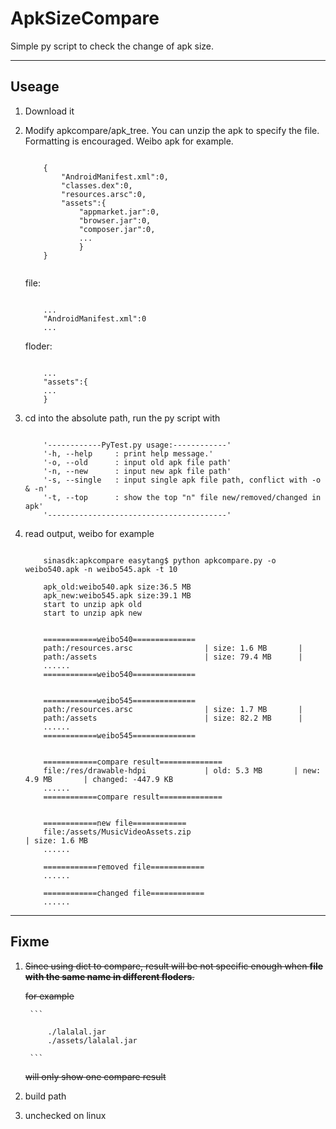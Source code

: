 # ApkSizeCompare
Simple py script to check the change of apk size.

-----
## Useage
1. Download it
2. Modify apkcompare/apk_tree. You can unzip the apk to specify the file. Formatting is encouraged. Weibo apk for example.
    
    ```
    
        {
            "AndroidManifest.xml":0,
            "classes.dex":0,
            "resources.arsc":0,
            "assets":{
                "appmarket.jar":0,
                "browser.jar":0,
                "composer.jar":0,
                ...
                }
        }
        
    ```

    file: 
        
    ```
    
        ...
        "AndroidManifest.xml":0
        ...
    
    ```
        
    floder:
        
    ```
    
        ...
        "assets":{
        ...
        }   

    ```
   
3. cd into the absolute path, run the py script with 
    
    ```
    
        '------------PyTest.py usage:------------'
        '-h, --help     : print help message.'
        '-o, --old      : input old apk file path'
        '-n, --new      : input new apk file path'
        '-s, --single   : input single apk file path, conflict with -o & -n'
        '-t, --top      : show the top "n" file new/removed/changed in apk'
        '----------------------------------------'
 
    ```

4. read output, weibo for example
    
    ```
    
        sinasdk:apkcompare easytang$ python apkcompare.py -o weibo540.apk -n weibo545.apk -t 10
        
        apk_old:weibo540.apk size:36.5 MB
        apk_new:weibo545.apk size:39.1 MB
        start to unzip apk old
        start to unzip apk new
        
        
        ============weibo540==============
        path:/resources.arsc                | size: 1.6 MB       |
        path:/assets                        | size: 79.4 MB      |
        ......
        ============weibo540==============
        
        
        ============weibo545==============
        path:/resources.arsc                | size: 1.7 MB       |
        path:/assets                        | size: 82.2 MB      |
        ......
        ============weibo545==============
        
        
        ============compare result==============
        file:/res/drawable-hdpi             | old: 5.3 MB       | new: 4.9 MB       | changed: -447.9 KB   
        ......
        ============compare result==============
        
        
        ============new file============
        file:/assets/MusicVideoAssets.zip                                 | size: 1.6 MB
        ......
        
        ============removed file============
        ......
                
        ============changed file============
        ......
    
    ```

-----
## Fixme
1. 
    <s> Since using dict to compare, result will be not specific enough when **file with the same name in different floders**. </s>
    
    <s> for example </s>
        
        ```
        
            ./lalalal.jar
            ./assets/lalalal.jar
        
        ```
        
    <s> will only show one compare result </s>
2. build path
3. unchecked on linux